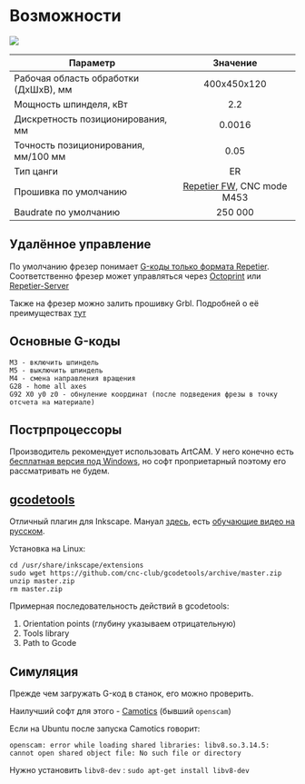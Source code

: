 # Возможности

![](https://i.imgur.com/6bFXKxU.jpg)

| Параметр      | Значение      |
| ------------- |:-------------:|
| Рабочая область обработки (ДхШхВ), мм  | 400x450x120   |
| Мощность шпинделя, кВт | 2.2    |
| Дискретность позиционирования, мм | 0.0016 |
| Точность позиционирования, мм/100 мм | 0.05 |
| Тип цанги | ER |
| Прошивка по умолчанию | [Repetier FW](https://www.repetier.com/documentation/repetier-firmware/), CNC mode M453 |
| Baudrate по умолчанию | 250 000 |

## Удалённое управление

По умолчанию фрезер понимает [G-коды только формата Repetier](https://github.com/repetier/Repetier-Firmware/wiki/G-codes). Соответственно фрезер может управляться через [Octoprint](http://octoprint.org/) или [Repetier-Server](https://www.repetier-server.com/)

Также на фрезер можно залить прошивку Grbl. Подробней о её преимуществах [тут](https://github.com/FabLab61/quick_start/wiki/Shapeoko-2#%D0%92%D0%B5%D1%80%D1%81%D0%B8%D1%8F-09)


## Основные G-коды

```
М3 - включить шпиндель
М5 - выключить шпиндель
M4 - смена направления вращения
G28 - home all axes
G92 X0 y0 z0 - обнуление координат (после подведения фрезы в точку отсчета на материале)
```


## Пострпроцессоры

Производитель рекомендует использовать ArtCAM. У него конечно есть [бесплатная версия под Windows](http://www.artcam.com/free/), но софт проприетарный поэтому его рассматривать не будем.


## [gcodetools](https://github.com/cnc-club/gcodetools)

Отличный плагин для Inkscape. Мануал [здесь](http://www.cnc-club.ru/gcodetoolsru), есть [обучающие видео на русском](http://www.cnc-club.ru/forum/viewtopic.php?f=15&t=34&start=400&p=27427#p27427).

Установка на Linux:

```
cd /usr/share/inkscape/extensions
sudo wget https://github.com/cnc-club/gcodetools/archive/master.zip
unzip master.zip
rm master.zip
```

Примерная последовательность действий в gcodetools:

1) Orientation points (глубину указываем отрицательную)
2) Tools library
3) Path to Gcode


## Симуляция

Прежде чем загружать G-код в станок, его можно проверить. 

Наилучший софт для этого - [Camotics](http://camotics.org/) (бывший `openscam`)

Если на Ubuntu после запуска Camotics говорит: 

```
openscam: error while loading shared libraries: libv8.so.3.14.5: cannot open shared object file: No such file or directory
```

Нужно установить `libv8-dev` : `sudo apt-get install libv8-dev`
